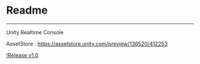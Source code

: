 # Readme
-----------------------------------------------
Unity Realtime Console

AssetStore : https://assetstore.unity.com/preview/136520/412253

[!Release v1.0](https://mosframe.github.io/Unity-RealtimeConsole/Release/v1.0/)
